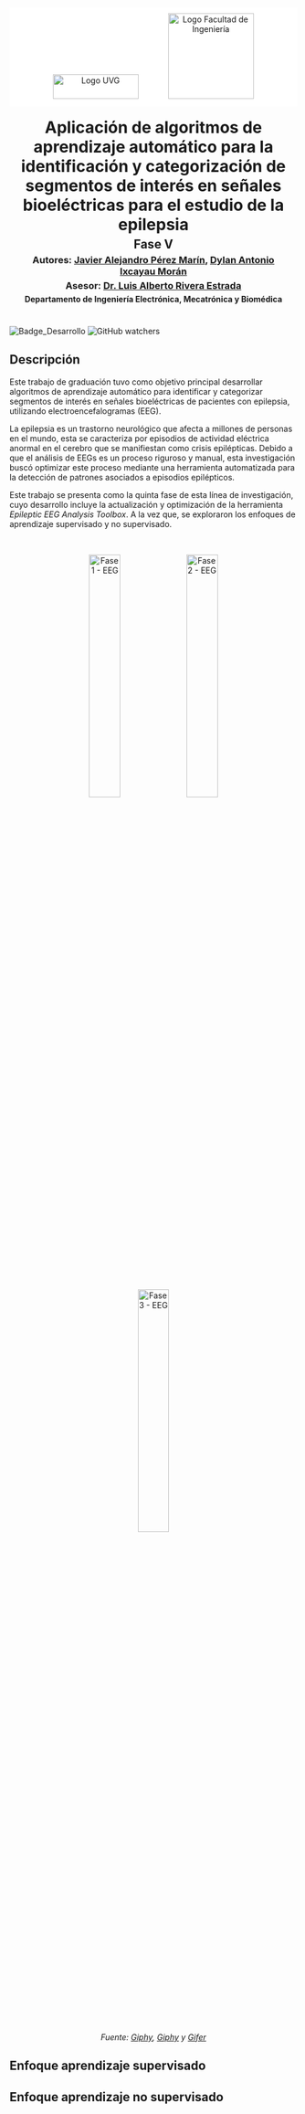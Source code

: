 <div style="background-color: #ffffff; padding: 10px; text-align: center;">

  <img src="https://res.cloudinary.com/webuvg/image/upload/f_auto,q_auto,w_169,c_scale,fl_lossy,dpr_0.90/v1641327930/WEB/Nosotros/Imagen%20Institucional/Logotipo%20UVG/Logotipo%20UVG/logotipo-uvg_thumb2x.jpg" alt="Logo UVG" width="150" height="43"/>
  &nbsp;&nbsp;&nbsp;&nbsp;&nbsp;&nbsp;&nbsp;&nbsp;&nbsp;&nbsp;&nbsp;
  <img src="https://encrypted-tbn2.gstatic.com/images?q=tbn:ANd9GcRotDGBXGiNzq-fq9I0_sjAT2RLeqjDtCuK_ChIFjFW7ZdjVP9H" alt="Logo Facultad de Ingeniería" width="150"/>

</div>

<div style="text-align: center; padding: 20px; border-radius: 8px;">

  <h1 style="margin: 0;">Aplicación de algoritmos de aprendizaje automático para la identificación y categorización de segmentos de interés en señales bioeléctricas para el estudio de la epilepsia</h1>

  <h2 style="margin: 5px 0 0 0;">Fase V</h2>
  <h3 style="margin: 5px 0;"> Autores: <a href="mailto:per20183@uvg.edu.gt" target="_blank">Javier Alejandro Pérez Marín</a>, <a href="mailto:ixc18486@uvg.edu.gt" target="_blank">Dylan Antonio Ixcayau Morán</a></h3>
  <h3 style="margin: 5px 0;"> Asesor: <a href="mailto:larivera@uvg.edu.gt" target="_blank">Dr. Luis Alberto Rivera Estrada</a>
  <h4 style="margin: 5px 0;">Departamento de Ingeniería Electrónica, Mecatrónica y Biomédica</h4>
</div>

![Badge_Desarrollo](https://img.shields.io/badge/ESTADO-EN_DESARROLLO-green) ![GitHub watchers](https://img.shields.io/github/watchers/JAPM8/Herramienta)

## **Descripción**

Este trabajo de graduación tuvo como objetivo principal desarrollar algoritmos de aprendizaje automático para identificar y categorizar segmentos de interés en señales bioeléctricas de pacientes con epilepsia, utilizando electroencefalogramas (EEG). 

La epilepsia es un trastorno neurológico que afecta a millones de personas en el mundo, esta se caracteriza por episodios de actividad eléctrica anormal en el cerebro que se manifiestan como crisis epilépticas. Debido a que el análisis de EEGs es un proceso riguroso y manual, esta investigación buscó optimizar este proceso mediante una herramienta automatizada para la detección de patrones asociados a episodios epilépticos.

Este trabajo se presenta como la quinta fase de esta línea de investigación, cuyo desarrollo incluye la actualización y optimización de la herramienta *Epileptic EEG Analysis Toolbox*. A la vez que, se exploraron los enfoques de aprendizaje supervisado y no supervisado.

<br>
<p align="center">
  <img src="https://media.giphy.com/media/WwDOdoeXruPGE/giphy.gif" alt="Fase 1 - EEG" width="33%"/>
  <img src="https://media.giphy.com/media/J7NAxMWW5Q6cg/giphy.gif" alt="Fase 2 - EEG" width="33%"/>
  <img src="https://i.gifer.com/origin/bb/bb3c10a9aebc133d55b8ae9d76abe825.gif" alt="Fase 3 - EEG" width="33%"/>
</p>

<p align="center"><i>Fuente: <a href="https://media.giphy.com/media/WwDOdoeXruPGE/giphy.gif" target="_blank">Giphy</a>, <a href="https://media.giphy.com/media/J7NAxMWW5Q6cg/giphy.gif" target="_blank">Giphy</a> y <a href="https://i.gifer.com/origin/bb/bb3c10a9aebc133d55b8ae9d76abe825.gif" target="_blank">Gifer</a></i></p>

## Enfoque aprendizaje supervisado

## Enfoque aprendizaje no supervisado
